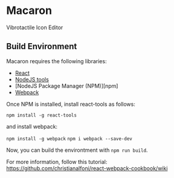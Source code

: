# Macaron
Vibrotactile Icon Editor

## Build Environment

Macaron requires the following libraries:

 - [React][react]
 - [NodeJS tools][nodejs]
 - [NodeJS Package Manager (NPM)][npm]
 - [Webpack][webpack]

 Once NPM is installed, install react-tools as follows:

 `npm install -g react-tools`

 and install webpack:

 `npm install -g webpack`
 `npm i webpack --save-dev`

 Now, you can build the environtment with `npm run build`.


 For more information, follow this tutorial: https://github.com/christianalfoni/react-webpack-cookbook/wiki

[nodejs]: http://nodejs.org
[npmjs]: https://www.npmjs.org
[react]: http://facebook.github.io/react/
[webpack]: http://webpack.github.io
